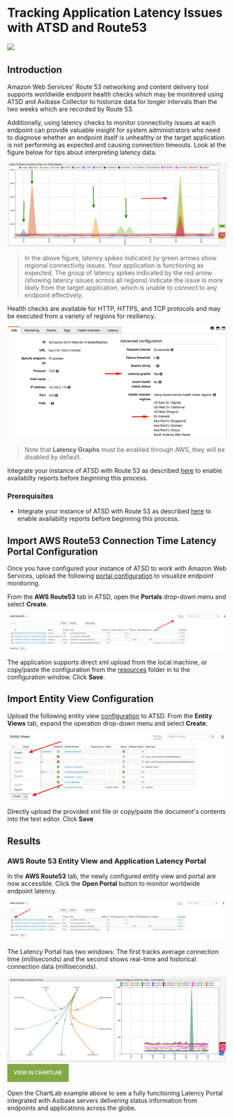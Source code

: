 # Tracking Application Latency Issues with ATSD and Route53

![](images/route53-1.png)

## Introduction

Amazon Web Services' Route 53 networking and content delivery tool supports worldwide endpoint health checks which may be 
monitored using ATSD and Axibase Collector to historize data for longer intervals than the two weeks which are
recorded by Route 53.

Additionally, using latency checks to monitor connectivity issues at each endpoint can provide valuable insight
for system administrators who need to diagnose whether an endpoint itself is unhealthy or the target application is not 
performing as expected and causing connection timeouts. Look at the figure below for tips about interpreting latency data.

![](images/latency-guide.png)
> In the above figure, latency spikes indicated by green arrows show regional connectivity issues. Your application is functioning as expected. The group of latency spikes indicated by the red arrow (showing latency issues across all regions) indicate the issue is more likely from the target application, which is unable to connect to any endpoint effectively. 


Health checks are available for HTTP, HTTPS, and TCP protocols and may be executed from a variety of regions for resiliency.

![](images/route53-region.png)

> Note that **Latency Graphs** must be enabled through AWS, they will be disabled by default. 

Integrate your instance of ATSD with Route 53 as described [here](README.md) to enable availabilty reports before beginning this process. 

### Prerequisites

* Integrate your instance of ATSD with Route 53 as described [here](README.md) to enable availabilty reports before beginning this process. 

## Import AWS Route53 Connection Time Latency Portal Configuration

Once you have configured your instance of ATSD to work with Amazon Web Services, upload the following [portal configuration](resources/aws-route53-connection-time-latency.xml) to visualize endpoint monitoring.

From the **AWS Route53** tab in ATSD, open the **Portals** drop-down menu and select **Create**.

![](images/upload-portal.png)

The application supports direct xml upload from the local machine, or copy/paste the configuration from the [resources](resources) folder in to the configuration window. Click **Save**.

## Import Entity View Configuration

Upload the following entity view [configuration](resources/entity-views.xml) to ATSD. From the **Entity Views** tab, expand the operation drop-down menu and select **Create**.

![](images/aws-entity-config.png)

Directly upload the provided xml file or copy/paste the document's contents into the text editor. Click **Save**

## Results

### AWS Route 53 Entity View and Application Latency Portal

In the **AWS Route53** tab, the newly configured entity view and portal are now accessible. Click the **Open Portal** button to monitor worldwide endpoint latency.

![](images/aws-entity-view-2.png)

The Latency Portal has two windows: The first tracks average connection time (milliseconds) and the second shows real-time and historical connection data (milliseconds).

![](images/route-53-connection-times.png)
[![](images/button.png)](https://apps.axibase.com/chartlab/f3c08268)

Open the ChartLab example above to see a fully functioning Latency Portal integrated with Axibase servers delivering status information from endpoints and applications across the globe.

